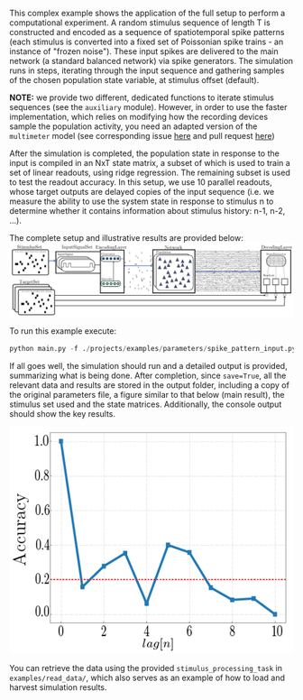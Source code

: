 This complex example shows the application of the full setup to perform a computational experiment. A random stimulus sequence of length T is constructed and encoded as a sequence of spatiotemporal spike patterns (each stimulus is converted into a fixed set of Poissonian spike trains - an instance of "frozen noise"). These input spikes are delivered to the main network (a standard balanced network) via spike generators. The simulation runs in steps, iterating through the input sequence and gathering samples of the chosen population state variable, at stimulus offset (default). 

**NOTE:** we provide two different, dedicated functions to iterate stimulus sequences (see the `auxiliary` module). However, in order to use the faster implementation, which relies on modifying how the recording devices sample the population activity, you need an adapted version of the `multimeter` model (see corresponding issue [here](https://github.com/nest/nest-simulator/pull/671) and pull request [here](https://github.com/nest/nest-simulator/pull/671))

After the simulation is completed, the population state in response to the input is compiled in an NxT state matrix, a subset of which is used to train a set of linear readouts, using ridge regression. The remaining subset is used to test the readout accuracy. In this setup, we use 10 parallel readouts, whose target outputs are delayed copies of the input sequence (i.e. we measure the ability to use the system state in response to stimulus n to determine whether it contains information about stimulus history: n-1, n-2, ...).

The complete setup and illustrative results are provided below:
![alt-text](/images/example4-01.png)


To run this example execute:

```python
python main.py -f ./projects/examples/parameters/spike_pattern_input.py -c stimulus_processing --extra plot=True display=False save=True
```

If all goes well, the simulation should run and a detailed output is provided, summarizing what is being done. After completion, since `save=True`, all the relevant data and results are stored in the output folder, including a copy of the original parameters file, a figure similar to that below (main result), the stimulus set used and the state matrices. Additionally, the console output should show the key results. 

![alt-text](/images/example4-02.png)

You can retrieve the data using the provided `stimulus_processing_task` in `examples/read_data/`, which also serves as an example of how to load and harvest simulation results.
